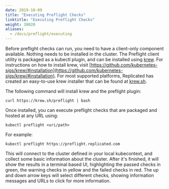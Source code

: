 ```yaml
---
date: 2019-10-09
title: "Executing Preflight Checks"
linktitle: "Executing Preflight Checks"
weight: 30020
aliases:
  - /docs/preflight/executing
---
```


Before preflight checks can run, you need to have a client-only component available. Nothing needs to be installed in the cluster. The Preflight client utility is packaged as a kubectl plugin, and can be installed using [krew](https://krew.dev). For instructions on how to install krew, visit [https://github.com/kubernetes-sigs/krew/#installation](https://github.com/kubernetes-sigs/krew/#installation). For most supported platforms, Replicated has created an easy-to-use krew installer that can be found at [krew.sh](https://krew.sh). 

The following command will install krew and the preflight plugin:

```shell
curl https://krew.sh/preflight | bash
```

Once installed, you can execute preflight checks that are packaged and hosted at any URL using:

```shell
kubectl preflight <uri/path>
```

For example:

```shell
kubectl preflight https://preflight.replicated.com
```

This will connect to the cluster defined in your local kubecontext, and collect some basic information about the cluster. After it's finished, it will show the results in a terminal based UI, highlighting the passed checks in green, the warning checks in yellow and the failed checks in red. The up and down arrow keys will select different checks, showing information messages and URLs to click for more information.

